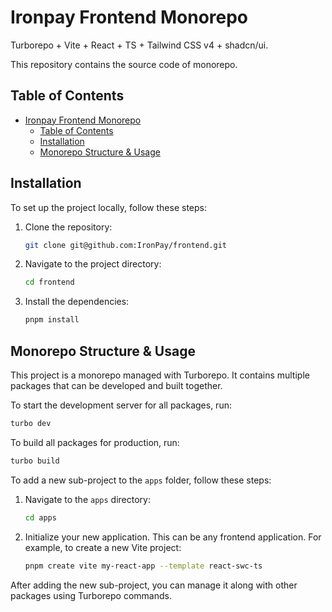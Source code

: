 # Ironpay Frontend Monorepo

Turborepo + Vite + React + TS + Tailwind CSS v4 + shadcn/ui.

This repository contains the source code of monorepo.

## Table of Contents

- [Ironpay Frontend Monorepo](#ironpay-frontend-monorepo)
  - [Table of Contents](#table-of-contents)
  - [Installation](#installation)
  - [Monorepo Structure \& Usage](#monorepo-structure--usage)

## Installation

To set up the project locally, follow these steps:

1. Clone the repository:
    ```bash
    git clone git@github.com:IronPay/frontend.git
    ```
2. Navigate to the project directory:
    ```bash
    cd frontend
    ```
3. Install the dependencies:
    ```bash
    pnpm install
    ```

## Monorepo Structure & Usage

This project is a monorepo managed with Turborepo. It contains multiple packages that can be developed and built together.

To start the development server for all packages, run:
```bash
turbo dev
```

To build all packages for production, run:
```bash
turbo build
```

To add a new sub-project to the `apps` folder, follow these steps:

1. Navigate to the `apps` directory:
    ```bash
    cd apps
    ```
2. Initialize your new application. This can be any frontend application. For example, to create a new Vite project:
    ```bash
    pnpm create vite my-react-app --template react-swc-ts
    ```

After adding the new sub-project, you can manage it along with other packages using Turborepo commands.